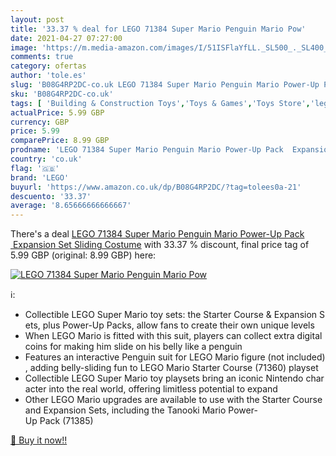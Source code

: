```yaml
---
layout: post
title: '33.37 % deal for LEGO 71384 Super Mario Penguin Mario Pow'
date: 2021-04-27 07:27:00
image: 'https://m.media-amazon.com/images/I/51ISFlaYfLL._SL500_._SL400_.jpg'
comments: true
category: ofertas
author: 'tole.es'
slug: 'B08G4RP2DC-co.uk LEGO 71384 Super Mario Penguin Mario Power-Up Pack...'
sku: 'B08G4RP2DC-co.uk'
tags: [ 'Building & Construction Toys','Toys & Games','Toys Store','lego', ]
actualPrice: 5.99 GBP
currency: GBP
price: 5.99
comparePrice: 8.99 GBP
prodname: 'LEGO 71384 Super Mario Penguin Mario Power-Up Pack  Expansion Set Sliding Costume'
country: 'co.uk'
flag: '🇬🇧'
brand: 'LEGO'
buyurl: 'https://www.amazon.co.uk/dp/B08G4RP2DC/?tag=tolees0a-21'
descuento: '33.37'
average: '8.65666666666667'
---
```


There's a deal [LEGO 71384 Super Mario Penguin Mario Power-Up Pack  Expansion Set Sliding Costume](https://www.amazon.co.uk/dp/B08G4RP2DC/?tag=tolees0a-21)  with  33.37 % discount, final price tag of  5.99 GBP (original: 8.99 GBP) here:

[![LEGO 71384 Super Mario Penguin Mario Pow](https://m.media-amazon.com/images/I/51ISFlaYfLL._SL500_._SL400_.jpg)](https://www.amazon.co.uk/dp/B08G4RP2DC/?tag=tolees0a-21)

ℹ️:

- Collectible LEGO Super Mario toy sets: the Starter Course & Expansion Sets, plus Power-Up Packs, allow fans to create their own unique levels
- When LEGO Mario is fitted with this suit, players can collect extra digital coins for making him slide on his belly like a penguin
- Features an interactive Penguin suit for LEGO Mario figure (not included), adding belly-sliding fun to LEGO Mario Starter Course (71360) playset
- Collectible LEGO Super Mario toy playsets bring an iconic Nintendo character into the real world, offering limitless potential to expand
- Other LEGO Mario upgrades are available to use with the Starter Course and Expansion Sets, including the Tanooki Mario Power-Up Pack (71385)

[🛒 Buy it now!!](https://www.amazon.co.uk/dp/B08G4RP2DC/?tag=tolees0a-21)
